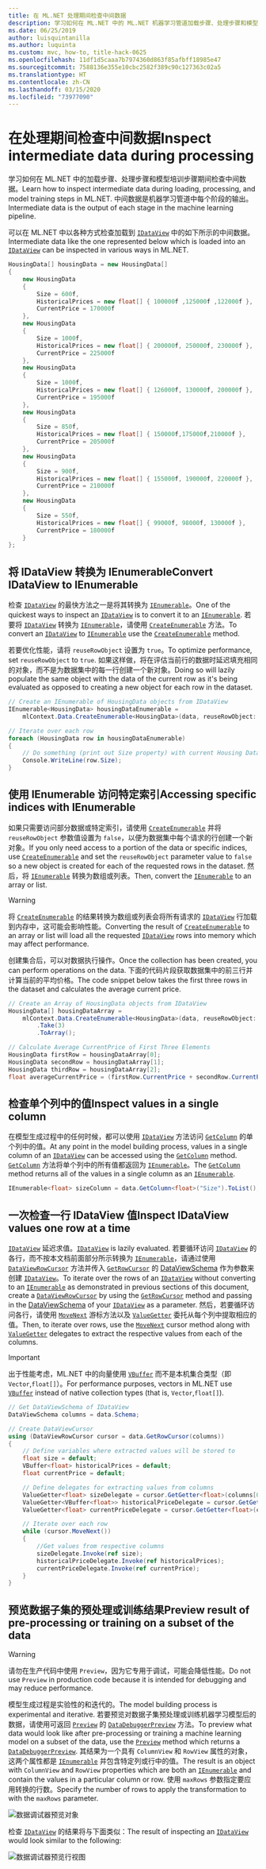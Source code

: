 ```yaml
---
title: 在 ML.NET 处理期间检查中间数据
description: 学习如何在 ML.NET 中的 ML.NET 机器学习管道加载步骤、处理步骤和模型培训步骤期间检查中间数据。
ms.date: 06/25/2019
author: luisquintanilla
ms.author: luquinta
ms.custom: mvc, how-to, title-hack-0625
ms.openlocfilehash: 11df1d5caaa7b7974360d863f85afbff18985e47
ms.sourcegitcommit: 7588136e355e10cbc2582f389c90c127363c02a5
ms.translationtype: HT
ms.contentlocale: zh-CN
ms.lasthandoff: 03/15/2020
ms.locfileid: "73977090"
---
```

# <a name="inspect-intermediate-data-during-processing"></a><span data-ttu-id="89690-103">在处理期间检查中间数据</span><span class="sxs-lookup"><span data-stu-id="89690-103">Inspect intermediate data during processing</span></span>

<span data-ttu-id="89690-104">学习如何在 ML.NET 中的加载步骤、处理步骤和模型培训步骤期间检查中间数据。</span><span class="sxs-lookup"><span data-stu-id="89690-104">Learn how to inspect intermediate data during loading, processing, and model training steps in ML.NET.</span></span> <span data-ttu-id="89690-105">中间数据是机器学习管道中每个阶段的输出。</span><span class="sxs-lookup"><span data-stu-id="89690-105">Intermediate data is the output of each stage in the machine learning pipeline.</span></span>

<span data-ttu-id="89690-106">可以在 ML.NET 中以各种方式检查加载到 [`IDataView`](xref:Microsoft.ML.IDataView) 中的如下所示的中间数据。</span><span class="sxs-lookup"><span data-stu-id="89690-106">Intermediate data like the one represented below which is loaded into an [`IDataView`](xref:Microsoft.ML.IDataView) can be inspected in various ways in ML.NET.</span></span>

```csharp
HousingData[] housingData = new HousingData[]
{
    new HousingData
    {
        Size = 600f,
        HistoricalPrices = new float[] { 100000f ,125000f ,122000f },
        CurrentPrice = 170000f
    },
    new HousingData
    {
        Size = 1000f,
        HistoricalPrices = new float[] { 200000f, 250000f, 230000f },
        CurrentPrice = 225000f
    },
    new HousingData
    {
        Size = 1000f,
        HistoricalPrices = new float[] { 126000f, 130000f, 200000f },
        CurrentPrice = 195000f
    },
    new HousingData
    {
        Size = 850f,
        HistoricalPrices = new float[] { 150000f,175000f,210000f },
        CurrentPrice = 205000f
    },
    new HousingData
    {
        Size = 900f,
        HistoricalPrices = new float[] { 155000f, 190000f, 220000f },
        CurrentPrice = 210000f
    },
    new HousingData
    {
        Size = 550f,
        HistoricalPrices = new float[] { 99000f, 98000f, 130000f },
        CurrentPrice = 180000f
    }
};
```

## <a name="convert-idataview-to-ienumerable"></a><span data-ttu-id="89690-107">将 IDataView 转换为 IEnumerable</span><span class="sxs-lookup"><span data-stu-id="89690-107">Convert IDataView to IEnumerable</span></span>

<span data-ttu-id="89690-108">检查 [`IDataView`](xref:Microsoft.ML.IDataView) 的最快方法之一是将其转换为 [`IEnumerable`](xref:System.Collections.Generic.IEnumerable%601)。</span><span class="sxs-lookup"><span data-stu-id="89690-108">One of the quickest ways to inspect an [`IDataView`](xref:Microsoft.ML.IDataView) is to convert it to an [`IEnumerable`](xref:System.Collections.Generic.IEnumerable%601).</span></span> <span data-ttu-id="89690-109">若要将 [`IDataView`](xref:Microsoft.ML.IDataView) 转换为 [`IEnumerable`](xref:System.Collections.Generic.IEnumerable%601)，请使用 [`CreateEnumerable`](xref:Microsoft.ML.DataOperationsCatalog.CreateEnumerable*) 方法。</span><span class="sxs-lookup"><span data-stu-id="89690-109">To convert an [`IDataView`](xref:Microsoft.ML.IDataView) to [`IEnumerable`](xref:System.Collections.Generic.IEnumerable%601) use the [`CreateEnumerable`](xref:Microsoft.ML.DataOperationsCatalog.CreateEnumerable*) method.</span></span>

<span data-ttu-id="89690-110">若要优化性能，请将 `reuseRowObject` 设置为 `true`。</span><span class="sxs-lookup"><span data-stu-id="89690-110">To optimize performance, set `reuseRowObject` to `true`.</span></span> <span data-ttu-id="89690-111">如果这样做，将在评估当前行的数据时延迟填充相同的对象，而不是为数据集中的每一行创建一个新对象。</span><span class="sxs-lookup"><span data-stu-id="89690-111">Doing so will lazily populate the same object with the data of the current row as it's being evaluated as opposed to creating a new object for each row in the dataset.</span></span>

```csharp
// Create an IEnumerable of HousingData objects from IDataView
IEnumerable<HousingData> housingDataEnumerable =
    mlContext.Data.CreateEnumerable<HousingData>(data, reuseRowObject: true);

// Iterate over each row
foreach (HousingData row in housingDataEnumerable)
{
    // Do something (print out Size property) with current Housing Data object being evaluated
    Console.WriteLine(row.Size);
}
```

## <a name="accessing-specific-indices-with-ienumerable"></a><span data-ttu-id="89690-112">使用 IEnumerable 访问特定索引</span><span class="sxs-lookup"><span data-stu-id="89690-112">Accessing specific indices with IEnumerable</span></span>

<span data-ttu-id="89690-113">如果只需要访问部分数据或特定索引，请使用 [`CreateEnumerable`](xref:Microsoft.ML.DataOperationsCatalog.CreateEnumerable*) 并将 `reuseRowObject` 参数值设置为 `false`，以便为数据集中每个请求的行创建一个新对象。</span><span class="sxs-lookup"><span data-stu-id="89690-113">If you only need access to a portion of the data or specific indices, use [`CreateEnumerable`](xref:Microsoft.ML.DataOperationsCatalog.CreateEnumerable*) and set the `reuseRowObject` parameter value to `false` so a new object is created for each of the requested rows in the dataset.</span></span> <span data-ttu-id="89690-114">然后，将 [`IEnumerable`](xref:System.Collections.Generic.IEnumerable%601) 转换为数组或列表。</span><span class="sxs-lookup"><span data-stu-id="89690-114">Then, convert the [`IEnumerable`](xref:System.Collections.Generic.IEnumerable%601) to an array or list.</span></span>

> [!WARNING]
> <span data-ttu-id="89690-115">将 [`CreateEnumerable`](xref:Microsoft.ML.DataOperationsCatalog.CreateEnumerable*) 的结果转换为数组或列表会将所有请求的 [`IDataView`](xref:Microsoft.ML.IDataView) 行加载到内存中，这可能会影响性能。</span><span class="sxs-lookup"><span data-stu-id="89690-115">Converting the result of [`CreateEnumerable`](xref:Microsoft.ML.DataOperationsCatalog.CreateEnumerable*) to an array or list will load all the requested [`IDataView`](xref:Microsoft.ML.IDataView) rows into memory which may affect performance.</span></span>

<span data-ttu-id="89690-116">创建集合后，可以对数据执行操作。</span><span class="sxs-lookup"><span data-stu-id="89690-116">Once the collection has been created, you can perform operations on the data.</span></span> <span data-ttu-id="89690-117">下面的代码片段获取数据集中的前三行并计算当前的平均价格。</span><span class="sxs-lookup"><span data-stu-id="89690-117">The code snippet below takes the first three rows in the dataset and calculates the average current price.</span></span>

```csharp
// Create an Array of HousingData objects from IDataView
HousingData[] housingDataArray =
    mlContext.Data.CreateEnumerable<HousingData>(data, reuseRowObject: false)
        .Take(3)
        .ToArray();

// Calculate Average CurrentPrice of First Three Elements
HousingData firstRow = housingDataArray[0];
HousingData secondRow = housingDataArray[1];
HousingData thirdRow = housingDataArray[2];
float averageCurrentPrice = (firstRow.CurrentPrice + secondRow.CurrentPrice + thirdRow.CurrentPrice) / 3;
```

## <a name="inspect-values-in-a-single-column"></a><span data-ttu-id="89690-118">检查单个列中的值</span><span class="sxs-lookup"><span data-stu-id="89690-118">Inspect values in a single column</span></span>

<span data-ttu-id="89690-119">在模型生成过程中的任何时候，都可以使用 [`IDataView`](xref:Microsoft.ML.IDataView) 方法访问 [`GetColumn`](xref:Microsoft.ML.Data.ColumnCursorExtensions.GetColumn*) 的单个列中的值。</span><span class="sxs-lookup"><span data-stu-id="89690-119">At any point in the model building process, values in a single column of an [`IDataView`](xref:Microsoft.ML.IDataView) can be accessed using the [`GetColumn`](xref:Microsoft.ML.Data.ColumnCursorExtensions.GetColumn*) method.</span></span> <span data-ttu-id="89690-120">[`GetColumn`](xref:Microsoft.ML.Data.ColumnCursorExtensions.GetColumn*) 方法将单个列中的所有值都返回为 [`IEnumerable`](xref:System.Collections.Generic.IEnumerable%601)。</span><span class="sxs-lookup"><span data-stu-id="89690-120">The [`GetColumn`](xref:Microsoft.ML.Data.ColumnCursorExtensions.GetColumn*) method returns all of the values in a single column as an [`IEnumerable`](xref:System.Collections.Generic.IEnumerable%601).</span></span>

```csharp
IEnumerable<float> sizeColumn = data.GetColumn<float>("Size").ToList();
```

## <a name="inspect-idataview-values-one-row-at-a-time"></a><span data-ttu-id="89690-121">一次检查一行 IDataView 值</span><span class="sxs-lookup"><span data-stu-id="89690-121">Inspect IDataView values one row at a time</span></span>

<span data-ttu-id="89690-122">[`IDataView`](xref:Microsoft.ML.IDataView) 延迟求值。</span><span class="sxs-lookup"><span data-stu-id="89690-122">[`IDataView`](xref:Microsoft.ML.IDataView) is lazily evaluated.</span></span> <span data-ttu-id="89690-123">若要循环访问 [`IDataView`](xref:Microsoft.ML.IDataView) 的各行，而不按本文档前面部分所示转换为 [`IEnumerable`](xref:System.Collections.Generic.IEnumerable%601)，请通过使用 [`DataViewRowCursor`](xref:Microsoft.ML.DataViewRowCursor) 方法并传入 [`GetRowCursor`](xref:Microsoft.ML.IDataView.GetRowCursor*) 的 [DataViewSchema](xref:Microsoft.ML.DataViewSchema) 作为参数来创建 [`IDataView`](xref:Microsoft.ML.IDataView)。</span><span class="sxs-lookup"><span data-stu-id="89690-123">To iterate over the rows of an [`IDataView`](xref:Microsoft.ML.IDataView) without converting to an [`IEnumerable`](xref:System.Collections.Generic.IEnumerable%601) as demonstrated in previous sections of this document, create a [`DataViewRowCursor`](xref:Microsoft.ML.DataViewRowCursor) by using the [`GetRowCursor`](xref:Microsoft.ML.IDataView.GetRowCursor*) method and passing in the [DataViewSchema](xref:Microsoft.ML.DataViewSchema) of your [`IDataView`](xref:Microsoft.ML.IDataView) as a parameter.</span></span> <span data-ttu-id="89690-124">然后，若要循环访问各行，请使用 [`MoveNext`](xref:Microsoft.ML.DataViewRowCursor.MoveNext*) 游标方法以及 [`ValueGetter`](xref:Microsoft.ML.ValueGetter%601) 委托从每个列中提取相应的值。</span><span class="sxs-lookup"><span data-stu-id="89690-124">Then, to iterate over rows, use the [`MoveNext`](xref:Microsoft.ML.DataViewRowCursor.MoveNext*) cursor method along with [`ValueGetter`](xref:Microsoft.ML.ValueGetter%601) delegates to extract the respective values from each of the columns.</span></span>

> [!IMPORTANT]
> <span data-ttu-id="89690-125">出于性能考虑，ML.NET 中的向量使用 [`VBuffer`](xref:Microsoft.ML.Data.VBuffer%601) 而不是本机集合类型（即 `Vector`,`float[]`）。</span><span class="sxs-lookup"><span data-stu-id="89690-125">For performance purposes, vectors in ML.NET use [`VBuffer`](xref:Microsoft.ML.Data.VBuffer%601) instead of native collection types (that is, `Vector`,`float[]`).</span></span>

```csharp
// Get DataViewSchema of IDataView
DataViewSchema columns = data.Schema;

// Create DataViewCursor
using (DataViewRowCursor cursor = data.GetRowCursor(columns))
{
    // Define variables where extracted values will be stored to
    float size = default;
    VBuffer<float> historicalPrices = default;
    float currentPrice = default;

    // Define delegates for extracting values from columns
    ValueGetter<float> sizeDelegate = cursor.GetGetter<float>(columns[0]);
    ValueGetter<VBuffer<float>> historicalPriceDelegate = cursor.GetGetter<VBuffer<float>>(columns[1]);
    ValueGetter<float> currentPriceDelegate = cursor.GetGetter<float>(columns[2]);

    // Iterate over each row
    while (cursor.MoveNext())
    {
        //Get values from respective columns
        sizeDelegate.Invoke(ref size);
        historicalPriceDelegate.Invoke(ref historicalPrices);
        currentPriceDelegate.Invoke(ref currentPrice);
    }
}
```

## <a name="preview-result-of-pre-processing-or-training-on-a-subset-of-the-data"></a><span data-ttu-id="89690-126">预览数据子集的预处理或训练结果</span><span class="sxs-lookup"><span data-stu-id="89690-126">Preview result of pre-processing or training on a subset of the data</span></span>

> [!WARNING]
> <span data-ttu-id="89690-127">请勿在生产代码中使用 `Preview`，因为它专用于调试，可能会降低性能。</span><span class="sxs-lookup"><span data-stu-id="89690-127">Do not use `Preview` in production code because it is intended for debugging and may reduce performance.</span></span>

<span data-ttu-id="89690-128">模型生成过程是实验性的和迭代的。</span><span class="sxs-lookup"><span data-stu-id="89690-128">The model building process is experimental and iterative.</span></span> <span data-ttu-id="89690-129">若要预览对数据子集预处理或训练机器学习模型后的数据，请使用可返回 [`Preview`](xref:Microsoft.ML.DebuggerExtensions.Preview*) 的 [`DataDebuggerPreview`](xref:Microsoft.ML.Data.DataDebuggerPreview) 方法。</span><span class="sxs-lookup"><span data-stu-id="89690-129">To preview what data would look like after pre-processing or training a machine learning model on a subset of the data, use the [`Preview`](xref:Microsoft.ML.DebuggerExtensions.Preview*) method which returns a [`DataDebuggerPreview`](xref:Microsoft.ML.Data.DataDebuggerPreview).</span></span> <span data-ttu-id="89690-130">其结果为一个具有 `ColumnView` 和 `RowView` 属性的对象，这两个属性都是 [`IEnumerable`](xref:System.Collections.Generic.IEnumerable%601) 并包含特定列或行中的值。</span><span class="sxs-lookup"><span data-stu-id="89690-130">The result is an object with `ColumnView` and `RowView` properties which are both an [`IEnumerable`](xref:System.Collections.Generic.IEnumerable%601) and contain the values in a particular column or row.</span></span> <span data-ttu-id="89690-131">使用 `maxRows` 参数指定要应用转换的行数。</span><span class="sxs-lookup"><span data-stu-id="89690-131">Specify the number of rows to apply the transformation to with the `maxRows` parameter.</span></span>

![数据调试器预览对象](./media/inspect-intermediate-data-ml-net/data-debugger-preview-01.png)

<span data-ttu-id="89690-133">检查 [`IDataView`](xref:Microsoft.ML.IDataView) 的结果将与下面类似：</span><span class="sxs-lookup"><span data-stu-id="89690-133">The result of inspecting an [`IDataView`](xref:Microsoft.ML.IDataView) would look similar to the following:</span></span>

![数据调试器预览行视图](./media/inspect-intermediate-data-ml-net/data-debugger-preview-02.png)
